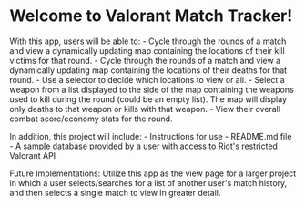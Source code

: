 # Welcome to Valorant Match Tracker!

With this app, users will be able to:
    - Cycle through the rounds of a match and view a dynamically updating map containing the locations of their kill victims for that round.
    - Cycle through the rounds of a match and view a dynamically updating map containing the locations of their deaths for that round.
    - Use a selector to decide which locations to view or all.
    - Select a weapon from a list displayed to the side of the map containing the weapons used to kill during the round (could be an empty list). The map will display only deaths to that weapon or kills with that weapon.
    - View their overall combat score/economy stats for the round.

In addition, this project will include:
    - Instructions for use
    - README.md file
    - A sample database provided by a user with access to Riot's restricted Valorant API

Future Implementations:
Utilize this app as the view page for a larger project in which a user selects/searches for a list of another user's match history, and then selects a single match to view in greater detail.